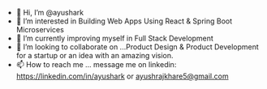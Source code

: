 - 👋 Hi, I’m @ayushark
- 👀 I’m interested in Building Web Apps Using React & Spring Boot Microservices
- 🌱 I’m currently improving myself in Full Stack Development
- 💞️ I’m looking to collaborate on ...Product Design & Product Development for a startup or an idea with an amazing vision.
- 📫 How to reach me ... message me on linkedin: https://linkedin.com/in/ayushark or ayushrajkhare5@gmail.com

<!---
ayushark/ayushark is a ✨ special ✨ repository because its `README.md` (this file) appears on your GitHub profile.
You can click the Preview link to take a look at your changes.
--->
